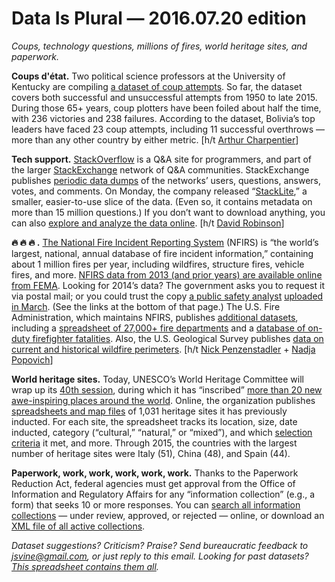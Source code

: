Data Is Plural — 2016.07.20 edition
===================================

*Coups, technology questions, millions of fires, world heritage sites, and paperwork.*


__Coups d'état.__ Two political science professors at the University of Kentucky are compiling [a dataset of coup attempts](http://www.jonathanmpowell.com/coup-detat-dataset.html). So far, the dataset covers both successful and unsuccessful attempts from 1950 to late 2015. During those 65+ years, coup plotters have been foiled about half the time, with 236 victories and 238 failures. According to the dataset, Bolivia’s top leaders have faced 23 coup attempts, including 11 successful overthrows — more than any other country by either metric. [h/t [Arthur Charpentier](https://twitter.com/freakonometrics)]


__Tech support.__ [StackOverflow](http://stackoverflow.com/) is a Q&A site for programmers, and part of the larger [StackExchange](http://stackexchange.com/) network of Q&A communities. StackExchange publishes [periodic data dumps](https://archive.org/details/stackexchange) of the networks’ users, questions, answers, votes, and comments. On Monday, the company released “[StackLite](https://github.com/dgrtwo/StackLite),” a smaller, easier-to-use slice of the data. (Even so, it contains metadata on more than 15 million questions.) If you don’t want to download anything, you can also [explore and analyze the data online](https://data.stackexchange.com/). [h/t [David Robinson](http://varianceexplained.org/r/stack-lite/)]


__🔥 🔥 🔥 .__ [The National Fire Incident Reporting System](https://www.usfa.fema.gov/data/nfirs/) (NFIRS) is “the world’s largest, national, annual database of fire incident information,” containing about 1 million fires per year, including wildfires, structure fires, vehicle fires, and more. [NFIRS data from 2013 (and prior years) are available online from FEMA](https://www.fema.gov/media-library/assets/documents/112009). Looking for 2014’s data? The government asks you to request it via postal mail; or you could trust the copy [a public safety analyst](https://www.linkedin.com/pulse/nfirs-2014-available-dov-chelst) [uploaded in March](https://github.com/dnchelst/NFIRS). (See the links at the bottom of that page.) The U.S. Fire Administration, which maintains NFIRS, publishes [additional datasets](https://www.usfa.fema.gov/data/statistics/order_download_data.html), including a [spreadsheet of 27,000+ fire departments](https://apps.usfa.fema.gov/census-download/main/download) and a [database of on-duty firefighter fatalities](https://apps.usfa.fema.gov/firefighter-fatalities/). Also, the U.S. Geological Survey publishes [data on current and historical wildfire perimeters](http://rmgsc.cr.usgs.gov/outgoing/GeoMAC/). [h/t [Nick Penzenstadler](https://twitter.com/npenzenstadler/status/754010911292190720) + [Nadja Popovich](https://twitter.com/popovichn)]


__World heritage sites.__ Today, UNESCO’s World Heritage Committee will wrap up its [40th session](http://whc.unesco.org/en/sessions/40COM/), during which it has “inscribed” [more than 20 new awe-inspiring places around the world](http://whc.unesco.org/en/newproperties/). Online, the organization publishes [spreadsheets and map files](http://whc.unesco.org/en/syndication) of 1,031 heritage sites it has previously inducted. For each site, the spreadsheet tracks its location, size, date inducted, category (“cultural,” “natural,” or “mixed”), and which [selection criteria](http://whc.unesco.org/en/criteria/) it met, and more. Through 2015, the countries with the largest number of heritage sites were Italy (51), China (48), and Spain (44).


__Paperwork, work, work, work, work, work.__ Thanks to the Paperwork Reduction Act, federal agencies must get approval from the Office of Information and Regulatory Affairs for any “information collection” (e.g., a form) that seeks 10 or more responses. You can [search all information collections](http://www.reginfo.gov/public/do/PRASearch) — under review, approved, or rejected — online, or download an [XML file of all active collections](http://www.reginfo.gov/public/do/PRAXML).


*Dataset suggestions? Criticism? Praise? Send bureaucratic feedback to <jsvine@gmail.com>, or just reply to this email. Looking for past datasets? [This spreadsheet contains them all](https://docs.google.com/spreadsheets/d/1wZhPLMCHKJvwOkP4juclhjFgqIY8fQFMemwKL2c64vk).*